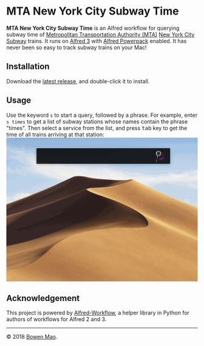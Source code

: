 # MTA New York City Subway Time

**MTA New York City Subway Time** is an Alfred workflow for querying subway time of [Metropolitan Transportation Authority (MTA)](https://new.mta.info) [New York City Subway](http://web.mta.info/nyct/subway/) trains. It runs on [Alfred 3](https://www.alfredapp.com) with [Alfred Powerpack](https://www.alfredapp.com/powerpack/) enabled. It has never been so easy to track subway trains on your Mac!

## Installation

Download the [latest release](https://github.com/maobowen/nyct-subway-alfred-workflow/releases/latest), and double-click it to install.

## Usage

Use the keyword `s` to start a query, followed by a phrase. For example, enter `s times` to get a list of subway stations whose names contain the phrase "times". Then select a service from the list, and press <kbd>tab</kbd> key to get the time of all trains arriving at that station:  
![Demonstration](https://github.com/maobowen/nyct-subway-alfred-workflow/raw/master/demo/demo.gif)

## Acknowledgement

This project is powered by [Alfred-Workflow](https://github.com/deanishe/alfred-workflow), a helper library in Python for authors of workflows for Alfred 2 and 3.

***
&copy; 2018 [Bowen Mao](https://bmao.tech/).
